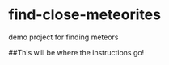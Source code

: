 # find-close-meteorites
demo project for finding meteors

##This will be where the instructions go!


